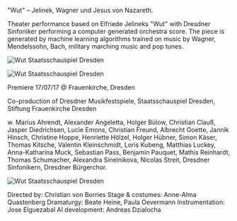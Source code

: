 "Wut" – Jelinek, Wagner und Jesus von Nazareth.

Theater performance based on Elfriede Jelineks "Wut" with Dresdner Sinfoniker performing a computer generated orchestra score. The piece is generated by machine learning algorithms trained on music by Wagner, Mendelssohn, Bach, military marching music and pop tunes.

![Wut Staatsschauspiel Dresden](/wut/wut-1.jpg)

![Wut Staatsschauspiel Dresden](/wut/wut-2.jpg)

Premiere 17/07/17 @ Frauenkirche, Dresden

Co-production of Dresdner Musikfestspiele, Staatsschauspiel Dresden, Stiftung Frauenkirche Dresden

w. Marius Ahrendt, Alexander Angeletta, Holger Bülow, Christian Clauß, Jasper Diedrichsen, Lucie Emons, Christian Freund, Albrecht Goette, Jannik Hinsch, Christine Hoppe, Henriette Hölzel, Holger Hübner, Simon Käser, Thomas Kitsche, Valentin Kleinschmidt, Loris Kubeng, Matthias Luckey, Anna-Katharina Muck, Sebastian Pass, Benjamin Pauquet, Mathis Reinhardt, Thomas Schumacher, Alexandra Sinelnikova, Nicolas Streit, Dresdner Sinfonikern, Dresdner Bürgerchor.

![Wut Staatsschauspiel Dresden](/wut/wut-3.jpg)

Directed by: Christian von Borries
Stage & costumes: Anne-Alma Quastenberg
Dramaturgy: Beate Heine, Paula Oevermann
Instrumentation: Jose Elguezabal
AI development: Andreas Dzialocha
